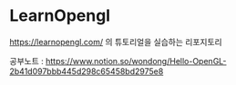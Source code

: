 # LearnOpengl
https://learnopengl.com/ 의 튜토리얼을 실습하는 리포지토리 

공부노트 : https://www.notion.so/wondong/Hello-OpenGL-2b41d097bbb445d298c65458bd2975e8
